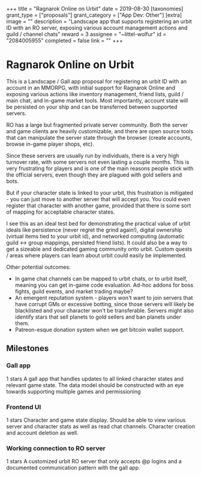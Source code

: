 +++
title = "Ragnarok Online on Urbit"
date = 2019-08-30
[taxonomies]
grant_type = ["proposals"]
grant_category = ["App Dev: Other"]
[extra]
image = ""
description = "Landscape app that supports registering an urbit ID with an RO server, exposing various account management actions and guild / channel chats"
reward = 3
assignee = "~littel-wolfur"
id = "2084005955"
completed = false
link = ""
+++

# Ragnarok Online on Urbit


This is a Landscape / Gall app proposal for registering an urbit ID with an account in an MMORPG, with initial support for Ragnarok Online and exposing various actions like inventory management, friend lists, guild / main chat, and in-game market tools. Most importantly, account state will be persisted on your ship and can be transferred between supported servers.

RO has a large but fragmented private server community. Both the server and game clients are heavily customizable, and there are open source tools that can manipulate the server state through the browser (create accounts, browse in-game player shops, etc).

Since these servers are usually run by individuals, there is a very high turnover rate, with some servers not even lasting a couple months. This is very frustrating for players and is one of the main reasons people stick with the official servers, even though they are plagued with gold sellers and bots.

But if your character state is linked to your urbit, this frustration is mitigated - you can just move to another server that will accept you. You could even register that character with another game, provided that there is some sort of mapping for acceptable character states.

I see this as an ideal test bed for demonstrating the practical value of urbit ideals like persistence (never regret the grind again!), digital ownership (virtual items tied to your urbit id), and networked computing (automatic guild <-> group mappings, persisted friend lists). It could also be a way to get a sizeable and dedicated gaming community onto urbit. Custom quests / areas where players can learn about urbit could easily be implemented.

Other potential outcomes:

- In game chat channels can be mapped to urbit chats, or to urbit itself, meaning you can get in-game code evaluation. Ad-hoc addons for boss fights, guild events, and market trading maybe?
- An emergent reputation system - players won't want to join servers that have corrupt GMs or excessive botting, since those servers will likely be blacklisted and your character won't be transferable. Servers might also identify stars that sell planets to gold sellers and ban planets under them.
- Patreon-esque donation system when we get bitcoin wallet support.

## Milestones


### Gall app 
1 stars
A gall app that handles updates to all linked character states and relevant game state. The data model should be constructed with an eye towards supporting multiple games and permissioning


### Frontend UI
1 stars
Character and game state display. Should be able to view various server and character stats as well as read chat channels. Character creation and account deletion as well.


### Working connection to RO server
1 stars
A customized urbit RO server that only accepts @p logins and a documented communication pattern with the gall app.

    